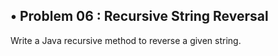 ## • Problem 06 :  Recursive String Reversal

Write a Java recursive method to reverse a given string.